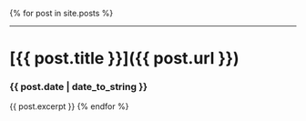 {% for post in site.posts %}
*** 
# [{{ post.title }}]({{ post.url }})
### {{ post.date | date_to_string }}
{{ post.excerpt }}
{% endfor %}
